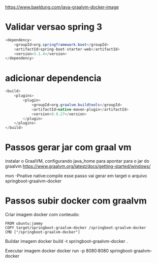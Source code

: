 https://www.baeldung.com/java-graalvm-docker-image


# Validar versao spring 3
```JAVA
<dependency>
    <groupId>org.springframework.boot</groupId>
    <artifactId>spring-boot-starter-web</artifactId>
    <version>3.1.4</version>
</dependency>
```

# adicionar dependencia
```JAVA
<build>
    <plugins>
        <plugin>
            <groupId>org.graalvm.buildtools</groupId>
            <artifactId>native-maven-plugin</artifactId>
            <version>0.9.27</version>
        </plugin>
    </plugins>
</build>
```
# Passos gerar jar com graal vm
instalar o GraalVM, configurando java_home para apontar para o jar do graalvm https://www.graalvm.org/latest/docs/getting-started/windows/

mvn -Pnative native:compile
esse passo vai gerar em target o arquivo springboot-graalvm-docker

# Passos subir docker com graalvm
Criar imagem docker com conteudo:
```
FROM ubuntu:jammy
COPY target/springboot-graalvm-docker /springboot-graalvm-docker
CMD ["/springboot-graalvm-docker"]
```

Buildar imagem
docker build -t springboot-graalvm-docker .

Executar imagem docker
docker run -p 8080:8080 springboot-graalvm-docker